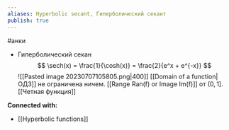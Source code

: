 ```yaml
---
aliases: Hyperbolic secant, Гиперболический секант
publish: true
---
```

#анки


- Гиперболический секан
  $$
  \sech(x) = \frac{1}{\cosh(x)} = \frac{2}{e^x + e^{-x}}
  $$   ![[Pasted image 20230707105805.png|400]] 
[[Domain of a function|ОДЗ]] не ограничена ничем. [[Range Ran(f) or Image Im(f)]] от $(0, 1]$. [[Четная функция]]





**Connected with:**
- [[Hyperbolic functions]]

